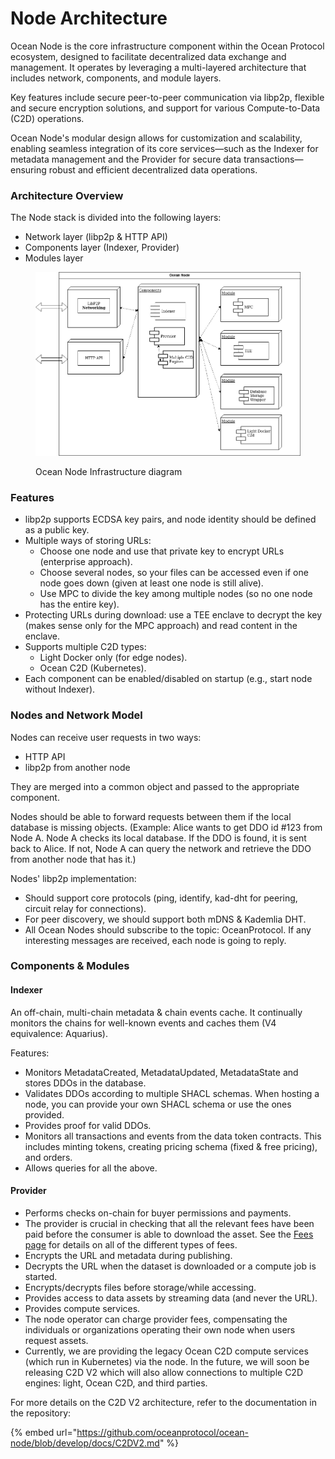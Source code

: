 # Node Architecture

Ocean Node is the core infrastructure component within the Ocean Protocol ecosystem, designed to facilitate decentralized data exchange and management. It operates by leveraging a multi-layered architecture that includes network, components, and module layers.&#x20;

Key features include secure peer-to-peer communication via libp2p, flexible and secure encryption solutions, and support for various Compute-to-Data (C2D) operations.&#x20;

Ocean Node's modular design allows for customization and scalability, enabling seamless integration of its core services—such as the Indexer for metadata management and the Provider for secure data transactions—ensuring robust and efficient decentralized data operations.

### Architecture Overview

The Node stack is divided into the following layers:

* Network layer (libp2p & HTTP API)
* Components layer (Indexer, Provider)
* Modules layer

<figure><img src="../../.gitbook/assets/image (1).png" alt=""><figcaption><p>Ocean Node Infrastructure diagram</p></figcaption></figure>

### Features

* libp2p supports ECDSA key pairs, and node identity should be defined as a public key.
* Multiple ways of storing URLs:
  * Choose one node and use that private key to encrypt URLs (enterprise approach).
  * Choose several nodes, so your files can be accessed even if one node goes down (given at least one node is still alive).
  * Use MPC to divide the key among multiple nodes (so no one node has the entire key).
* Protecting URLs during download: use a TEE enclave to decrypt the key (makes sense only for the MPC approach) and read content in the enclave.
* Supports multiple C2D types:
  * Light Docker only (for edge nodes).
  * Ocean C2D (Kubernetes).
* Each component can be enabled/disabled on startup (e.g., start node without Indexer).

### Nodes and Network Model

Nodes can receive user requests in two ways:

* HTTP API
* libp2p from another node

They are merged into a common object and passed to the appropriate component.

Nodes should be able to forward requests between them if the local database is missing objects. (Example: Alice wants to get DDO id #123 from Node A. Node A checks its local database. If the DDO is found, it is sent back to Alice. If not, Node A can query the network and retrieve the DDO from another node that has it.)

Nodes' libp2p implementation:

* Should support core protocols (ping, identify, kad-dht for peering, circuit relay for connections).
* For peer discovery, we should support both mDNS & Kademlia DHT.
* All Ocean Nodes should subscribe to the topic: OceanProtocol. If any interesting messages are received, each node is going to reply.

### Components & Modules

#### Indexer

An off-chain, multi-chain metadata & chain events cache. It continually monitors the chains for well-known events and caches them (V4 equivalence: Aquarius).

Features:

* Monitors MetadataCreated, MetadataUpdated, MetadataState and stores DDOs in the database.
* Validates DDOs according to multiple SHACL schemas. When hosting a node, you can provide your own SHACL schema or use the ones provided.
* Provides proof for valid DDOs.
* Monitors all transactions and events from the data token contracts. This includes minting tokens,  creating pricing schema (fixed & free pricing), and orders.
* Allows queries for all the above.

#### Provider

* Performs checks on-chain for buyer permissions and payments.
* The provider is crucial in checking that all the relevant fees have been paid before the consumer is able to download the asset. See the [Fees page](../contracts/fees.md) for details on all of the different types of fees.
* Encrypts the URL and metadata during publishing.
* Decrypts the URL when the dataset is downloaded or a compute job is started.
* Encrypts/decrypts files before storage/while accessing.
* Provides access to data assets by streaming data (and never the URL).
* Provides compute services.&#x20;
* The node operator can charge provider fees, compensating the individuals or organizations operating their own node when users request assets.
* Currently, we are providing the legacy Ocean C2D compute services (which run in Kubernetes) via the node. In the future, we will soon be releasing C2D V2 which will also allow connections to multiple C2D engines: light, Ocean C2D, and third parties.

For more details on the C2D V2 architecture, refer to the documentation in the repository:&#x20;

{% embed url="https://github.com/oceanprotocol/ocean-node/blob/develop/docs/C2DV2.md" %}

###
